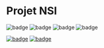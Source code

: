 # Projet NSI
![badge](https://img.shields.io/badge/HTML-239120?style=for-the-badge&logo=html5&logoColor=white) 
![badge](https://img.shields.io/badge/CSS-239120?&style=for-the-badge&logo=css3&logoColor=white)
![badge](https://img.shields.io/badge/HTML5-E34F26?style=for-the-badge&logo=html5&logoColor=white)
![badge](https://img.shields.io/badge/CSS3-1572B6?style=for-the-badge&logo=css3&logoColor=white)

[![badge](https://github-readme-stats.vercel.app/api?username=Alkaillo&theme=blue-green)](https://github.com/Alkaillo/NSI_Laika)
[![badge](https://github-readme-stats.vercel.app/api?username=programming74&theme=blue-green)](https://github.com/Alkaillo/NSI_Laika)
